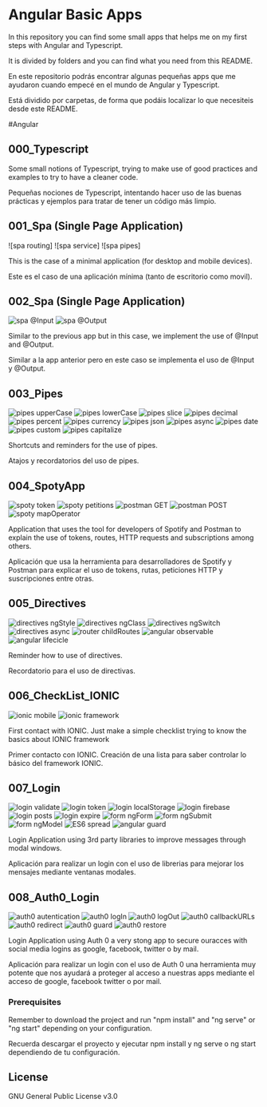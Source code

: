 # Angular Basic Apps

In this repository you can find some small apps that helps me on my first steps with Angular and Typescript.

It is divided by folders and you can find what you need from this README.

En este repositorio podrás encontrar algunas pequeñas apps que me ayudaron cuando empecé en el mundo de Angular y Typescript.

Está dividido por carpetas, de forma que podáis localizar lo que necesiteis desde este README.

#Angular

## 000_Typescript

Some small notions of Typescript, trying to make use of good practices and examples to try to have a cleaner code.

Pequeñas nociones de Typescript, intentando hacer uso de las buenas prácticas y ejemplos para tratar de tener un código más limpio.

## 001_Spa (Single Page Application)
![spa routing]
![spa service]
![spa pipes]

This is the case of a minimal application (for desktop and mobile devices).

Este es el caso de una aplicación mínima (tanto de escritorio como movil).

## 002_Spa (Single Page Application)
![spa @Input](https://img.shields.io/badge/spa-@Input-brightgreen.svg)
![spa @Output](https://img.shields.io/badge/spa-@Output-blue.svg)

Similar to the previous app but in this case, we implement the use of @Input and @Output.

Similar a la app anterior pero en este caso se implementa el uso de @Input y @Output.

## 003_Pipes
![pipes upperCase](https://img.shields.io/badge/pipes-upperCase-brightgreen.svg)
![pipes lowerCase](https://img.shields.io/badge/pipes-lowerCase-blue.svg)
![pipes slice](https://img.shields.io/badge/pipes-slice-brightgreen.svg)
![pipes decimal](https://img.shields.io/badge/pipes-decimal-blue.svg)
![pipes percent](https://img.shields.io/badge/pipes-percent-brightgreen.svg)
![pipes currency](https://img.shields.io/badge/pipes-currency-blue.svg)
![pipes json](https://img.shields.io/badge/pipes-async-brightgreen.svg)
![pipes async](https://img.shields.io/badge/pipes-decimal-blue.svg)
![pipes date](https://img.shields.io/badge/pipes-date-brightgreen.svg)
![pipes custom](https://img.shields.io/badge/pipes-custom-blue.svg)
![pipes capitalize](https://img.shields.io/badge/pipes-capitalize-brightgreen.svg)

Shortcuts and reminders for the use of pipes.

Atajos y recordatorios del uso de pipes.

## 004_SpotyApp
![spoty token](https://img.shields.io/badge/pipes-token-brightgreen.svg)
![spoty petitions](https://img.shields.io/badge/pipes-petition-blue.svg)
![postman GET](https://img.shields.io/badge/postman-GET-brightgreen.svg)
![postman POST](https://img.shields.io/badge/postman-POST-blue.svg)
![spoty mapOperator](https://img.shields.io/badge/spoty-mapOperator-brightgreen.svg)

Application that uses the tool for developers of Spotify and Postman to explain the use of tokens, routes, HTTP requests and subscriptions among others.

Aplicación que usa la herramienta para desarrolladores de Spotify y Postman para explicar el uso de tokens, rutas, peticiones HTTP y suscripciones entre otras.

## 005_Directives
![directives ngStyle](https://img.shields.io/badge/directives-ngStyle-brightgreen.svg)
![directives ngClass](https://img.shields.io/badge/directives-ngClass-blue.svg)
![directives ngSwitch](https://img.shields.io/badge/directives-ngSwitch-brightgreen.svg)
![directives async](https://img.shields.io/badge/directives-async-blue.svg)
![router childRoutes](https://img.shields.io/badge/router-childRoutes-brightgreen.svg)
![angular observable](https://img.shields.io/badge/angular-observable-blue.svg)
![angular lifecicle](https://img.shields.io/badge/angular-lifecicle-brightgreen.svg)

Reminder how to use of directives.

Recordatorio para el uso de directivas.

## 006_CheckList_IONIC
![ionic mobile](https://img.shields.io/badge/ionic-mobile-brightgreen.svg)
![ionic framework](https://img.shields.io/badge/ionic-framework-blue.svg)

First contact with IONIC. Just make a simple checklist trying to know the basics about IONIC framework

Primer contacto con IONIC. Creación de una lista para saber controlar lo básico del framework IONIC.

## 007_Login
![login validate](https://img.shields.io/badge/login-validate-brightgreen.svg)
![login token](https://img.shields.io/badge/login-token-blue.svg)
![login localStorage](https://img.shields.io/badge/login-localStorage-brightgreen.svg)
![login firebase](https://img.shields.io/badge/login-firebase-blue.svg)
![login posts](https://img.shields.io/badge/login-posts-brightgreen.svg)
![login expire](https://img.shields.io/badge/login-expire-blue.svg)
![form ngForm](https://img.shields.io/badge/form-ngForm-brightgreen.svg)
![form ngSubmit](https://img.shields.io/badge/form-ngSubmit-blue.svg)
![form ngModel](https://img.shields.io/badge/form-ngModel-brightgreen.svg)
![ES6 spread](https://img.shields.io/badge/es6-spread-blue.svg)
![angular guard](https://img.shields.io/badge/angular-guard-brightgreen.svg)

Login Application using 3rd party libraries to improve messages through modal windows.

Aplicación para realizar un login con el uso de librerias para mejorar los mensajes mediante ventanas modales.

## 008_Auth0_Login
![auth0 autentication](https://img.shields.io/badge/auth0-autentication-brightgreen.svg)
![auth0 logIn](https://img.shields.io/badge/auth0-logIn-blue.svg)
![auth0 logOut](https://img.shields.io/badge/auth0-logOut-brightgreen.svg)
![auth0 callbackURLs](https://img.shields.io/badge/auth0-callbackURLs-blue.svg)
![auth0 redirect](https://img.shields.io/badge/auth0-redirect-brightgreen.svg)
![auth0 guard](https://img.shields.io/badge/auth0-guard-blue.svg)
![auth0 restore](https://img.shields.io/badge/auth0-restore-brightgreen.svg)

Login Application using Auth 0 a very stong app to secure ouracces with social media logins as google, facebook, twitter o by mail.

Aplicación para realizar un login con el uso de Auth 0 una herramienta muy potente que nos ayudará a proteger al acceso a nuestras apps mediante el acceso de google, facebook twitter o por mail.

### Prerequisites

Remember to download the project and run "npm install" and "ng serve" or "ng start" depending on your configuration.

Recuerda descargar el proyecto y ejecutar npm install y ng serve o ng start dependiendo de tu configuración.

## License

GNU General Public License v3.0
